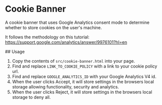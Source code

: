 # Cookie Banner

A cookie banner that uses Google Analytics consent mode to determine whether to store cookies on the user's machine.

It follows the methodology on this tutorial: https://support.google.com/analytics/answer/9976101?hl=en

## Usage

1. Copy the contents of `src/cookie-banner.html` into your page.
1. Find and replace `LINK_TO_COOKIE_POLICY` with a link to your cookie policy url.
1. Find and replace `GOOGLE_ANALYTICS_ID` with your Google Analytics V4 id.
1. When the user clicks Accept, it will store settings in the browsers local storage allowing functionality, security and analytics.
1. When the user clicks Reject, it will store settings in the browsers local storage to deny all.
